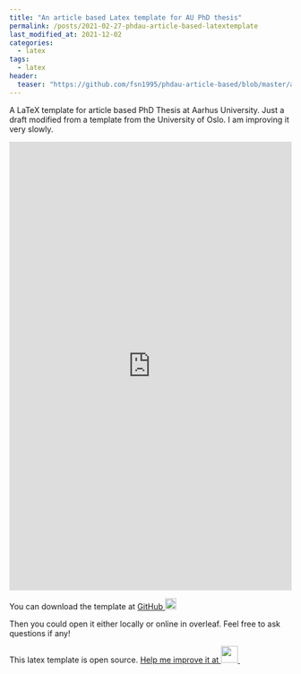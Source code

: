 ```yaml
---
title: "An article based Latex template for AU PhD thesis"
permalink: /posts/2021-02-27-phdau-article-based-latextemplate
last_modified_at: 2021-12-02
categories:
  - latex
tags:
  - latex
header:
  teaser: "https://github.com/fsn1995/phdau-article-based/blob/master/au%20logo/AU_LOGO/DK/blue/aulogo_dk_var1_blaa.png?raw=true" 
---
```


A LaTeX template for article based PhD Thesis at Aarhus University. Just a draft modified from a template from the University of Oslo.
I am improving it very slowly.


<iframe src="https://nbviewer.jupyter.org/github/fsn1995/phdau-article-based/blob/master/au_theis_template.pdf" height="800px" width="100%" style="border:none;"></iframe>


<p>You can download the template at <a href="https://github.com/fsn1995/phdau-article-based/archive/refs/heads/master.zip">GitHub
<img src="https://cdn.icon-icons.com/icons2/692/PNG/512/seo-social-web-network-internet_12_icon-icons.com_61498.png" width="20"/>
</a></p>
Then you could open it either locally or online in overleaf.
Feel free to ask questions if any!

<p>This latex template is open source. <a href="https://github.com/fsn1995/phdau-article-based/archive/refs/heads/master.zip">Help me improve it at
<img src="https://cdn.jsdelivr.net/gh/devicons/devicon/icons/github/github-original-wordmark.svg" width="30"/>
<img src="https://cdn.icon-icons.com/icons2/2551/PNG/512/external_link_icon_152846.png" width="10"/>
</a></p>

